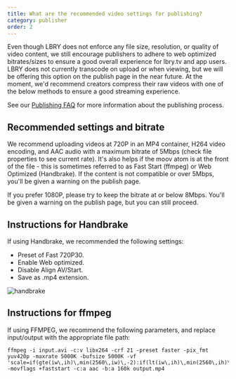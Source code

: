 ```yaml
---
title: What are the recommended video settings for publishing?
category: publisher
order: 2
---
```


Even though LBRY does not enforce any file size, resolution, or quality of video content, we still encourage publishers to adhere to web optimized bitrates/sizes to ensure a good overall experience for lbry.tv and app users. LBRY does not currently transcode on upload or when viewing, but we will be offering this option on the publish page in the near future. At the moment, we'd recommend creators compress their raw videos with one of the below methods to ensure a good streaming experience.

See our [Publishing FAQ](/faq/how-to-publish) for more information about the publishing process.

## Recommended settings and bitrate

We recommend uploading videos at 720P in an MP4 container, H264 video encoding, and AAC audio with a maximum bitrate of 5Mbps (check file properties to see current rate). It's also helps if the moov atom is at the front of the file - this is sometimes referred to as Fast Start (ffmpeg) or Web Optimized (Handbrake). If the content is not compatible or over 5Mbps, you'll be given a warning on the publish page. 

If you prefer 1080P, please try to keep the bitrate at or below 8Mbps. You'll be given a warning on the publish page, but you can still proceed.

## Instructions for Handbrake

If using Handbrake, we recommended the following settings:

- Preset of Fast 720P30.
- Enable Web optimized.
- Disable Align AV/Start.
- Save as .mp4 extension.

![handbrake](https://spee.ch/7/hb-settings.png)

## Instructions for ffmpeg

If using FFMPEG, we recommend the following parameters, and replace input/output with the appropriate file path:

```
ffmpeg -i input.avi -c:v libx264 -crf 21 -preset faster -pix_fmt yuv420p -maxrate 5000K -bufsize 5000K -vf 'scale=if(gte(iw\,ih)\,min(2560\,iw)\,-2):if(lt(iw\,ih)\,min(2560\,ih)\,-2)' -movflags +faststart -c:a aac -b:a 160k output.mp4
```
